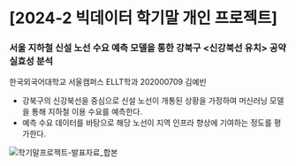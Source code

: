# [2024-2 빅데이터 학기말 개인 프로젝트]
### 서울 지하철 신설 노선 수요 예측 모델을 통한 강북구 <신강북선 유치> 공약 실효성 분석
한국외국어대학교 서울캠퍼스 ELLT학과 202000709 김예빈

- 강북구의 신강북선을 중심으로 신설 노선이 개통된 상황을 가정하여 머신러닝 모델을 통해 지하철 이용 수요를 예측한다.
- 예측 수요 데이터를 바탕으로 해당 노선이 지역 인프라 향상에 기여하는 정도를 평가한다.

![학기말프로젝트-발표자료_합본](https://github.com/user-attachments/assets/243a5561-8ca8-4e1d-8445-250ee09c019d)
